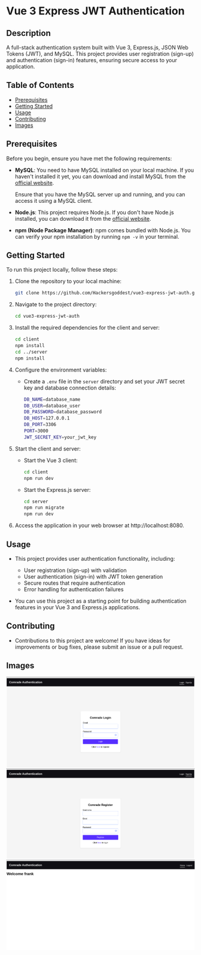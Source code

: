 # Vue 3 Express JWT Authentication

## Description

A full-stack authentication system built with Vue 3, Express.js, JSON Web Tokens (JWT), and MySQL. This project provides user registration (sign-up) and authentication (sign-in) features, ensuring secure access to your application.

## Table of Contents

- [Prerequisites](#prerequisites)
- [Getting Started](#getting-started)
- [Usage](#usage)
- [Contributing](#contributing)
- [Images](#images)

## Prerequisites

Before you begin, ensure you have met the following requirements:

- **MySQL**: You need to have MySQL installed on your local machine. If you haven't installed it yet, you can download and install MySQL from the [official website](https://dev.mysql.com/downloads/).

  Ensure that you have the MySQL server up and running, and you can access it using a MySQL client.

- **Node.js**: This project requires Node.js. If you don't have Node.js installed, you can download it from the [official website](https://nodejs.org/).

- **npm (Node Package Manager)**: npm comes bundled with Node.js. You can verify your npm installation by running `npm -v` in your terminal.

## Getting Started

To run this project locally, follow these steps:

1. Clone the repository to your local machine:

   ```sh
   git clone https://github.com/Hackersgoddest/vue3-express-jwt-auth.git
   ```

2. Navigate to the project directory:
    ```sh
    cd vue3-express-jwt-auth
    ```

3. Install the required dependencies for the client and server:
    ```sh
    cd client
    npm install
    cd ../server
    npm install
    ```

4. Configure the environment variables:

    - Create a `.env` file in the `server` directory and set your JWT secret key and database connection details:
         ```sh
        DB_NAME=database_name
        DB_USER=database_user
        DB_PASSWORD=database_password
        DB_HOST=127.0.0.1
        DB_PORT=3306
        PORT=3000
        JWT_SECRET_KEY=your_jwt_key
        ```

5. Start the client and server:

    - Start the Vue 3 client:
        ```sh
        cd client
        npm run dev
        ```
    
    - Start the Express.js server:
        ```sh
        cd server
        npm run migrate
        npm run dev
        ```

6. Access the application in your web browser at http://localhost:8080.


## Usage

- This project provides user authentication functionality, including:

    - User registration (sign-up) with validation
    - User authentication (sign-in) with JWT token generation
    - Secure routes that require authentication
    - Error handling for authentication failures
- You can use this project as a starting point for building authentication features in your Vue 3 and Express.js applications.

## Contributing
- Contributions to this project are welcome! If you have ideas for improvements or bug fixes, please submit an issue or a pull request.

## Images
![Sign In Page](login.png)
![Sign Up Page](register.png)
![Home Page](home.png)
